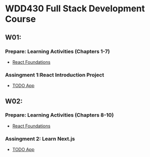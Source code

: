 
# WDD430 Full Stack Development Course

## W01:
### Prepare: Learning Activities (Chapters 1-7)
- [React Foundations](https://github.com/anthonb711/wdd430ReactFoundations)

### Assingment 1:React Introduction Project
- [TODO App](https://github.com/anthonb711/react-intro-proj)

## W02:
### Prepare: Learning Activities (Chapters 8-10)
- [React Foundations](https://github.com/anthonb711/wdd430ReactFoundations)

### Assingment 2: Learn Next.js
- [TODO App](https://github.com/anthonb711/fin-dashboard)
